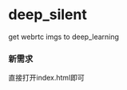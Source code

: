 # deep_silent
get webrtc imgs to deep_learning  


<!-- ## update 02/23 -->
<!-- ### 进行一些异常处理 -->
<!-- ### bless my code  -->

<!-- ## 经过我多次测试   -->
<!-- ### 通信双方都要点两下call才能正常通信(已经修复)   -->
<!-- ### 只要有一方刷新页面，就要重启服务器 部分修复 暂未发现其他问题   -->
<!-- ### 如果这个demo不行，还有另一个Demo可以使用   -->


<!-- ## how to start   -->
<!-- ### 0. you need to install dependency with `npm install`   -->
<!-- ### 1. you need to input command `node server.js`   -->
<!-- ### 2. open the index.html with webstorm and then open it again to be the other  -->


<!-- ## need to fix:   -->
<!-- #### 1. https is required when it's calls for webrtc   -->
<!-- #### 2. double click call btn fixed   -->
<!-- #### 3. refresh one web then server error  -->
 <!--  -->
<!-- ## what to do next:   -->
<!-- ### need to establish https connection  -->

### 新需求  
直接打开index.html即可  